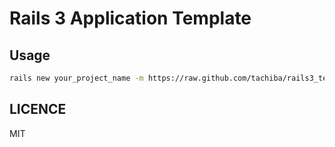 # Rails 3 Application Template

## Usage

```bash
rails new your_project_name -m https://raw.github.com/tachiba/rails3_template/master/app_template.rb
```

## LICENCE

MIT
